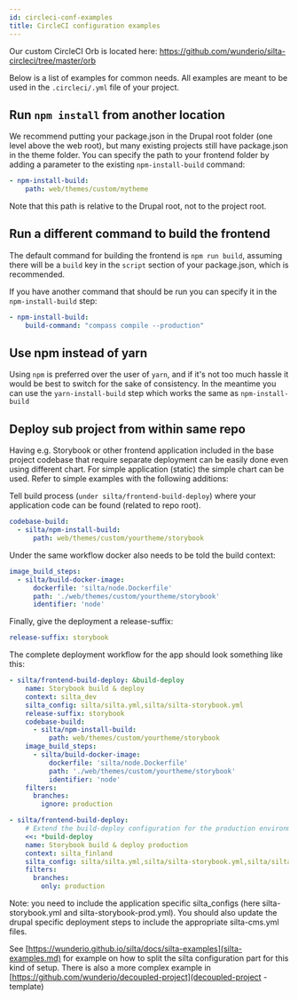 ```yaml
---
id: circleci-conf-examples
title: CircleCI configuration examples
---
```


Our custom CircleCI Orb is located here: https://github.com/wunderio/silta-circleci/tree/master/orb

Below is a list of examples for common needs.
All examples are meant to be used in the `.circleci/.yml` file of your project.

## Run `npm install` from another location

We recommend putting your package.json in the Drupal root folder (one level above the web root),
but many existing projects still have package.json in the theme folder.
You can specify the path to your frontend folder by adding a parameter to the
existing `npm-install-build` command:

```yaml
- npm-install-build:
    path: web/themes/custom/mytheme
```

Note that this path is relative to the Drupal root, not to the project root.

## Run a different command to build the frontend

The default command for building the frontend is `npm run build`, assuming there will be a `build` key
in the `script` section of your package.json, which is recommended.

If you have another command that should be run you can specify it in the `npm-install-build` step:

```yaml
- npm-install-build:
    build-command: "compass compile --production"
```

## Use npm instead of yarn

Using `npm` is preferred over the user of `yarn`, and if it's not too much hassle it would be best to switch
for the sake of consistency.
In the meantime you can use the `yarn-install-build` step which works the same as `npm-install-build`

## Deploy sub project from within same repo

Having e.g. Storybook or other frontend application included in the base project codebase that require 
separate deployment can be easily done even using different chart.
For simple application (static) the simple chart can be used. Refer to simple examples with the following additions:

Tell build process (`under silta/frontend-build-deploy`) where your application code can be found (related to repo root).

```yaml
codebase-build:
  - silta/npm-install-build:
      path: web/themes/custom/yourtheme/storybook
```

Under the same workflow docker also needs to be told the build context:

```yaml
image_build_steps:
  - silta/build-docker-image:
      dockerfile: 'silta/node.Dockerfile'
      path: './web/themes/custom/yourtheme/storybook'
      identifier: 'node'
```

Finally, give the deployment a release-suffix:

```yaml
release-suffix: storybook
```

The complete deployment workflow for the app should look something like this:

```yaml
- silta/frontend-build-deploy: &build-deploy
    name: Storybook build & deploy
    context: silta_dev
    silta_config: silta/silta.yml,silta/silta-storybook.yml
    release-suffix: storybook
    codebase-build:
      - silta/npm-install-build:
          path: web/themes/custom/yourtheme/storybook
    image_build_steps:
      - silta/build-docker-image:
          dockerfile: 'silta/node.Dockerfile'
          path: './web/themes/custom/yourtheme/storybook'
          identifier: 'node'
    filters:
      branches:
        ignore: production

- silta/frontend-build-deploy:
    # Extend the build-deploy configuration for the production environment.
    <<: *build-deploy
    name: Storybook build & deploy production
    context: silta_finland
    silta_config: silta/silta.yml,silta/silta-storybook.yml,silta/silta-storybook-prod.yml
    filters:
      branches:
        only: production
```

Note: you need to include the application specific silta_configs (here silta-storybook.yml and silta-storybook-prod.yml). 
You should also update the drupal specific deployment steps to include the appropriate silta-cms.yml files.

See [https://wunderio.github.io/silta/docs/silta-examples](silta-examples.md) for example on how to split the silta configuration part for this kind of setup.
There is also a more complex example in [https://github.com/wunderio/decoupled-project](decoupled-project -template)

